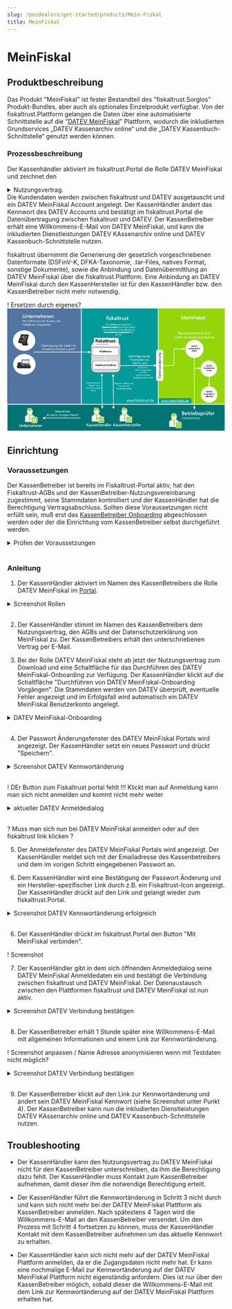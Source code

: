 ```yaml
---
slug: /posdealers/get-started/products/Mein-Fiskal
title: MeinFiskal
---
```

# MeinFiskal

## Produktbeschreibung

Das Produkt "MeinFiskal" ist fester Bestandteil des "fiskaltrust.Sorglos" Produkt-Bundles, aber auch als optionales Einzelprodukt verfügbar. Von der fiskaltrust.Plattform gelangen die Daten über eine automatisierte Schnittstelle auf die "[DATEV  MeinFiskal](https://www.meinfiskal.de/)" Plattform, wodurch die inkludierten Grundservices „DATEV Kassenarchiv online“ und die „DATEV Kassenbuch-Schnittstelle“ genutzt werden können.

### Prozessbeschreibung

Der Kassenhändler aktiviert im fiskaltrust.Portal die Rolle DATEV MeinFiskal und zeichnet den <details>
  <summary>Nutzungsvertrag.</summary> 

<iframe src="media/Nutzungsvereinbarung-DATEV_MeinFiskal.pdf" width=100% height=500px)></iframe></details>
Die Kundendaten werden zwischen fiskaltrust und DATEV ausgetauscht und ein DATEV MeinFiskal Account angelegt. Der KassenHändler ändert das Kennwort des DATEV Accounts und bestätigt im fiskaltrust.Portal die Datenübertragung zwischen fiskaltrust und DATEV. Der KassenBetreiber erhält eine Willkommens-E-Mail von DATEV MeinFiskal, und kann die inkludierten Dienstleistungen DATEV KAssenarchiv online und DATEV Kassenbuch-Schnittstelle nutzen.

fiskaltrust übernimmt die Generierung der gesetzlich vorgeschriebenen Datenformate (DSFinV-K, DFKA-Taxonomie, .tar-Files, natives Format, sonstige Dokumente), sowie die Anbindung und Datenübermittlung an DATEV MeinFiskal über die fiskaltrust.Plattform. Eine Anbindung an DATEV MeinFiskal durch den KassenHersteller ist für den KassenHändler bzw. den KassenBetreiber nicht mehr notwendig.

! Ersetzen durch eigenes?
![MeinFiskal_Prozess](media/meinFiskal_Schnittstellen.png)

## Einrichtung

### Voraussetzungen

Der KassenBetreiber ist bereits im Fiskaltrust-Portal aktiv, hat den Fiskaltrust-AGBs und der KassenBetreiber-Nutzungsvereinbarung zugestimmt, seine Stammdaten kontrolliert und der KassenHändler hat die Berechtigung Vertragsabschluss. Sollten diese Voraussetzungen nicht erfüllt sein, muß erst das [KassenBetreiber Onboarding](https://docs.fiskaltrust.cloud/docs/posdealers/rollout-doc/invitation-management) abgeschlossen werden oder der die Einrichtung vom KassenBetreiber selbst durchgeführt werden.

<details>
  <summary>Prüfen der Voraussetzungen</summary>  
&nbsp;

  1. Berechtigung Vertragsabschluss
  * Melden Sie Sich als KassenHändler im fiskaltrust.Portal an. 
  * Wechseln Sie zu PosOperator -> Übersicht. 
  * Geben Sie ggf. Filterkriterien ein, um die Suchergebnisse einzugrenzen und wählen Sie Suchen. 
  * Prüfen Sie mit dem Symbol bei Berechtigungen, ob ein Vertragsabschluss aktiv ist.
  * Wenn das Recht nicht aktiv ist, kontaktieren sie den KassenBetreiber, damit er Ihnen die Berechtigung erteilt.
  * Mit OK schließen Sie das Dialogfenster. 
2. Stammdaten
  * Wählen Sie bei Name den Link und wechseln Sie den Account des Kassenbetreibers.
  * Wählen Sie Firma -> Stammdaten.
  * Kontrollieren Sie, ob jedes Pflichtfeld wie Name*, Adresse* ausgefüllt ist. 
  * Prüfen Sie auch, ob vor oder nach den Angaben keine Leerstellen eingegeben wurden. 
  * Kontrollieren Sie, ob entweder mit St.-ldNr. oder mit USt-ldNr. eine Gültigkeitsprüfung erfolgreich durchgeführt werden kann.
  * Sichern Sie Ihre Eingaben mit Speichern. 

</details>
&nbsp;

### Anleitung

1. Der KassenHändler aktiviert im Namen des KassenBetreibers die Rolle DATEV MeinFiskal im [Portal](https://portal-sandbox.fiskaltrust.de/AccountProfile).

<details>
<summary>Screenshot Rollen </summary>  

![Rolle_Datev_MeinFiskal](media/Rolle_Datev_MeinFiskal.png)
</details>
&nbsp;


2. Der KassenHändler stimmt im Namen des KassenBetreibers dem Nutzungsvertrag, den AGBs und der Datenschutzerklärung von MeinFiskal zu. Der KassenBetreibers erhält den unterschriebenen Vertrag per E-Mail.

3. Bei der Rolle DATEV MeinFiskal steht ab jetzt der Nutzungsvertrag zum Download und eine Schaltfläche für das Durchführen des DATEV MeinFiskal-Onboarding zur Verfügung. Der KassenHändler klickt auf die Schaltfläche "Durchführen von DATEV MeinFiskal-Onboarding Vorgängen". Die Stammdaten werden von DATEV überprüft, eventuelle Fehler angezeigt und im Erfolgsfall wird automatisch ein DATEV MeinFiskal Benutzerkonto angelegt.

<details>
<summary>DATEV MeinFiskal-Onboarding </summary>  

![Rolle_Datev_MeinFiskal](media/DATEV_Onboarding.png)
</details>
&nbsp;

4. Der Passwort Änderungsfenster des DATEV MeinFiskal Portals wird angezeigt. Der KassenHändler setzt ein neues Passwort und drückt "Speichern".
<details>
<summary>Screenshot DATEV Kennwortänderung </summary>  

![DATEV_Passwort_ändern](media/DATEV_PW_Change_Dialog.png)

</details>
&nbsp;

! DEr Button zum Fiskaltrust portal fehlt !!! Klickt man auf Anmeldung kann man sich nicht anmelden und kommt nicht mehr weiter
<details>
<summary>aktueller DATEV Anmeldedialog </summary>  

![DATEV_Passwort_ändern](media/DATEV_PW_Change_Success_Test1.png)

</details>
&nbsp;

? Muss man sich nun bei DATEV MeinFiskal anmelden oder auf den fiskaltrust link klicken ?

5. Der Anmeldefenster des DATEV MeinFiskal Portals wird angezeigt. Der KassenHändler meldet sich mit der Emailadresse des Kassenbetreibers und dem im vorigen Schritt eingegebenen Passwort an.

5. Dem KassenHändler wird eine Bestätigung der Passwort Änderung und ein Hersteller-spezifischer Link durch z.B. ein Fiskaltrust-Icon angezeigt. Der KassenHändler drückt auf den Link und gelangt wieder zum fiskaltrust.Portal.
<details>
<summary>Screenshot DATEV Kennwortänderung erfolgreich</summary>  

![DATEV_Passwort_erfolgreich](media/DATEV_PW_Change_Success.png)

</details>
&nbsp;

6. Der KassenHändler drückt im fiskaltrust.Portal den Button "Mit MeinFiskal verbinden". 

! Screenshot

7. Der KassenHändler gibt in dem sich öffnenden Anmeldedialog seine DATEV MeinFiskal Anmeldedaten ein und bestätigt die Verbindung zwischen fiskaltrust und DATEV MeinFiskal. Der Datenaustausch zwischen den Plattformen fiskaltrust und DATEV MeinFiskal ist nun aktiv.

<details>
<summary>Screenshot DATEV Verbindung bestätigen</summary>  

![DATEV_Consent](media/DATEV_Consent_Dialog.png)

</details>
&nbsp;

8. Der KassenBetreiber erhält 1 Stunde später eine Willkommens-E-Mail mit allgemeinen Informationen und einem Link zur Kennwortänderung.

! Screenshot anpassen / Name Adresse anonymisieren wenn mit Testdaten nicht möglich?

<details>
<summary>Screenshot DATEV Verbindung bestätigen</summary>  

![DATEV_Willkomens_E_Mail](media/DATEV_Willkommens_E_Mail.png)

</details>
&nbsp;

9. Der KassenBetreiber klickt auf den Link zur Kennwortänderung und ändert sein DATEV MeinFiskal Kennwort (siehe Screenshot unter Punkt 4). 
Der KassenBetreiber kann nun die inkludierten Dienstleistungen DATEV KAssenarchiv online und DATEV Kassenbuch-Schnittstelle nutzen.

## Troubleshooting

- Der KassenHändler kann den Nutzungsvertrag zu DATEV MeinFiskal nicht für den KassenBetreiber unterschreiben, da ihm die Berechtigung dazu fehlt. Der KassenHändler muss Kontakt zum KassenBetreiber aufnehmen, damit dieser ihm die notwendige Berechtigung erteilt.

- Der KassenHändler führt die Kennwortänderung in Schritt 3 nicht durch und kann sich nicht mehr bei der DATEV MeinFiskal Plattform als KassenBetreiber anmelden. Nach spätestens 4 Tagen wird die Willkommens-E-Mail an den KassenBetreiber versendet. Um den Prozess mit Schritt 4 fortsetzen zu können, muss der KassenHändler Kontakt mit dem KassenBetreiber aufnehmen um das aktuelle Kennwort zu erhalten.

- Der KassenHändler kann sich nicht mehr auf der DATEV MeinFiskal Plattform anmelden, da er die Zugangsdaten nicht mehr hat. Er kann eine nochmalige E-Mail zur Kennwortänderung auf der DATEV MeinFiskal Plattform nicht eigenständig anfordern. Dies ist nur über den KassenBetreiber möglich, sobald dieser die Willkommens-E-Mail mit dem Link zur Kennwortänderung auf der DATEV MeinFiskal Plattform erhalten hat.